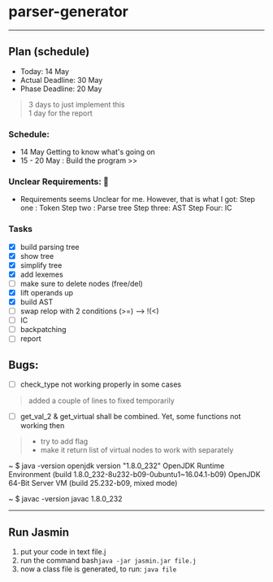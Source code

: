 # parser-generator

---

## Plan (schedule)
* Today: 14 May
* Actual Deadline: 30 May
* Phase Deadline: 20 May

> 3 days to just implement this<br>
> 1 day for the report

### Schedule:
* 14 May Getting to know what's going on
* 15 - 20 May : Build the program >>


### Unclear Requirements: 🙆
* Requirements seems Unclear for me. However, that is what I got:
Step one : Token
Step two : Parse tree
Step three: AST
Step Four: IC

### Tasks
* [x] build parsing tree
* [x] show tree
* [x] simplify tree
* [x] add lexemes
* [ ] make sure to delete nodes (free/del)
* [x] lift operands up
* [x] build AST
* [ ] swap relop with 2 conditions (>=) --> !(<)
* [ ] IC
* [ ] backpatching
* [ ] report

## Bugs:
* [ ] check_type not working properly in some cases
> added a couple of lines to fixed temporarily

* [ ] get_val_2 & get_virtual shall be combined. Yet, some functions not working then
>  * try to add flag <br>
>  * make it return list of virtual nodes to work with separately

~ $ java -version
openjdk version "1.8.0_232"
OpenJDK Runtime Environment (build 1.8.0_232-8u232-b09-0ubuntu1~16.04.1-b09)
OpenJDK 64-Bit Server VM (build 25.232-b09, mixed mode)

~ $ javac -version
javac 1.8.0_232

---

## Run Jasmin

1. put your code in text file.j
2. run the command
bash`` java -jar jasmin.jar file.j ``
3. now a class file is generated, to run: `` java file ``
